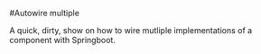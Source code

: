 #Autowire multiple

A quick, dirty, show on how to wire mutliple implementations of a component with Springboot.